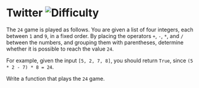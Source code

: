 # Twitter ![Difficulty](https://img.shields.io/badge/-EASY-green)
	
The `24` game is played as follows. You are given a list of four integers, each between `1` and `9`, in a fixed order. By placing the operators `+`, `-`, `*`, and `/` between the numbers, and grouping them with parentheses, determine whether it is possible to reach the value `24`.
	
For example, given the input `[5, 2, 7, 8]`, you should return `True`, since `(5 * 2 - 7) * 8 = 24`.
	
Write a function that plays the `24` game.
	
